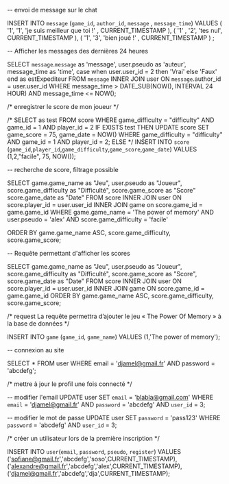 -- envoi de message sur le chat

INSERT INTO `message` (`game_id`, `author_id`, `message` , `message_time`) VALUES 
( '1', '1', 'je suis meilleur que toi !' , CURRENT_TIMESTAMP ),
( '1' , '2', 'tes nul', CURRENT_TIMESTAMP ),
( '1', '3', 'bien joué !' , CURRENT_TIMESTAMP ) ;


-- Afficher les messages des dernières 24 heures

SELECT `message`.`message` as 'message', user.pseudo as 'auteur', message_time as 'time', case when user.user_id = 2 then 'Vrai' else 'Faux' end as estExpediteur
FROM `message`
INNER JOIN user ON `message`.author_id = user.user_id
WHERE message_time > DATE_SUB(NOW(), INTERVAL 24 HOUR) AND message_time <= NOW();

/* enregistrer le score de mon joueur */

/*
SELECT as test FROM score
WHERE game_difficulty = "difficulty" AND game_id = 1 AND player_id = 2
IF EXISTS test 
THEN
UPDATE score
SET game_score = 75, game_date = NOW()
WHERE game_difficulty = "difficulty" AND game_id = 1 AND player_id = 2;
ELSE */
INSERT INTO `score` (`game_id`,`player_id`,`game_difficulty`,`game_score`,`game_date`) VALUES
(1,2,"facile", 75, NOW());

-- recherche de score, filtrage possible 

SELECT game.game_name as "Jeu", user.pseudo as "Joueur", score.game_difficulty as "Difficulté", score.game_score as "Score" score.game_date as "Date" FROM score
INNER JOIN user ON score.player_id = user.user_id
INNER JOIN game on score.game_id = game.game_id
WHERE game.game_name = 'The power of memory'
AND user.pseudo = 'alex'
AND score.game_difficulty = 'facile'

ORDER BY game.game_name ASC, score.game_difficulty, score.game_score;

-- Requête permettant d'afficher les scores

SELECT game.game_name as "Jeu", user.pseudo as "Joueur", score.game_difficulty as "Difficulté", score.game_score as "Score", score.game_date as "Date" FROM score
INNER JOIN user ON score.player_id = user.user_id
INNER JOIN game ON score.game_id = game.game_id
ORDER BY game.game_name ASC, score.game_difficulty, score.game_score;


/* request La requête permettra d’ajouter le jeu « The Power Of Memory » à la base de données */

INSERT INTO `game` (`game_id`, `game_name`) VALUES
(1,'The power of memory');

-- connexion au site

SELECT * FROM user
WHERE email = 'djamel@gmail.fr' 
AND   password = 'abcdefg';

/* mettre à jour le profil une fois connecté */

-- modifier l'email
UPDATE user
SET `email` = 'blabla@gmail.com'
WHERE `email` = 'djamel@gmail.fr' AND `password` = 'abcdefg' AND `user_id` = 3;

-- modifier le mot de passe
UPDATE user
SET `password` = 'pass123'
WHERE `password` = 'abcdefg' AND `user_id` = 3;

/* créer un utilisateur lors de la première inscription */

INSERT INTO `user`(`email`, `password`, `pseudo`, `register`) VALUES
('sofiane@gmail.fr','abcdefg','soso',CURRENT_TIMESTAMP),
('alexandre@gmail.fr','abcdefg','alex',CURRENT_TIMESTAMP),
('djamel@gmail.fr','abcdefg','dja',CURRENT_TIMESTAMP);